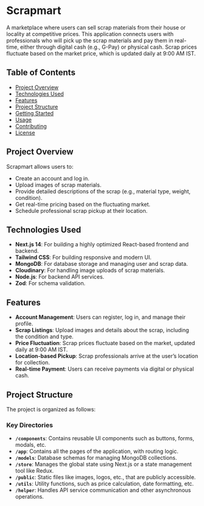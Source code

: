 # Scrapmart

A marketplace where users can sell scrap materials from their house or locality at competitive prices. This application connects users with professionals who will pick up the scrap materials and pay them in real-time, either through digital cash (e.g., G-Pay) or physical cash. Scrap prices fluctuate based on the market price, which is updated daily at 9:00 AM IST.

## Table of Contents

- [Project Overview](#project-overview)
- [Technologies Used](#technologies-used)
- [Features](#features)
- [Project Structure](#project-structure)
- [Getting Started](#getting-started)
- [Usage](#usage)
- [Contributing](#contributing)
- [License](#license)

## Project Overview

Scrapmart allows users to:
- Create an account and log in.
- Upload images of scrap materials.
- Provide detailed descriptions of the scrap (e.g., material type, weight, condition).
- Get real-time pricing based on the fluctuating market.
- Schedule professional scrap pickup at their location.

## Technologies Used

- **Next.js 14**: For building a highly optimized React-based frontend and backend.
- **Tailwind CSS**: For building responsive and modern UI.
- **MongoDB**: For database storage and managing user and scrap data.
- **Cloudinary**: For handling image uploads of scrap materials.
- **Node.js**: For backend API services.
- **Zod**: For schema validation.


## Features

- **Account Management**: Users can register, log in, and manage their profile.
- **Scrap Listings**: Upload images and details about the scrap, including the condition and type.
- **Price Fluctuation**: Scrap prices fluctuate based on the market, updated daily at 9:00 AM IST.
- **Location-based Pickup**: Scrap professionals arrive at the user’s location for collection.
- **Real-time Payment**: Users can receive payments via digital or physical cash.

## Project Structure

The project is organized as follows:

### Key Directories

- **`/components`**: Contains reusable UI components such as buttons, forms, modals, etc.
- **`/app`**: Contains all the pages of the application, with routing logic.
- **`/models`**: Database schemas for managing MongoDB collections.
- **`/store`**: Manages the global state using Next.js or a state management tool like Redux.
- **`/public`**: Static files like images, logos, etc., that are publicly accessible.
- **`/utils`**: Utility functions, such as price calculation, date formatting, etc.
- **`/helper`**: Handles API service communication and other asynchronous operations.

